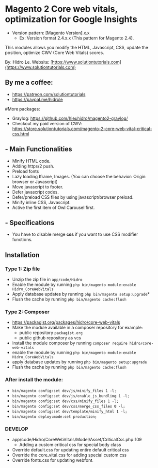 
# Magento 2 Core web vitals, optimization for Google Insights

- Version pattern: [Magento Version].x.x
  - Ex: Version format 2.4.x.x (This pattern for Magento 2.4).

This modules allows you modify the HTML, Javascript, CSS, update the position, optimize CWV (Core Web Vitals) scores.

By: Hidro Le.  Website: [https://www.solutiontutorials.com](https://www.solutiontutorials.com)

## By me a coffee:
- https://patreon.com/solutiontutorials
- https://paypal.me/hidrole 


#More packages:
- Graylog: https://github.com/hieuhidro/magento2-graylog/
- Checkout my paid version of CWV: https://store.solutiontutorials.com/magento-2-core-web-vital-critical-css.html

## - Main Functionalities
- Minify HTML code.
- Adding https/2 push.
- Preload fonts
- Lazy loading Iframe, Images. (You can choose the behavior: Origin browser or Javascript)
- Move javascript to footer.
- Defer javascript codes.
- Defer/preload CSS files by using javascript/browser preload.
- Minify inline CSS, Javascript.
- Active the first item of Owl Carousel first.

## - Specifications

- You have to disable merge **css** if you want to use CSS modifier functions.

## Installation

### Type 1: Zip file

- Unzip the zip file in `app/code/Hidro`
- Enable the module by running `php bin/magento module:enable Hidro_CoreWebVitals`
- Apply database updates by running `php bin/magento setup:upgrade`\*
- Flush the cache by running `php bin/magento cache:flush`

### Type 2: Composer

- https://packagist.org/packages/hidro/core-web-vitals
- Make the module available in a composer repository for example:
    - public repository `packagist.org`
    - public github repository as vcs
- Install the module composer by running `composer require hidro/core-web-vitals`
- enable the module by running `php bin/magento module:enable Hidro_CoreWebVitals`
- apply database updates by running `php bin/magento setup:upgrade`
- Flush the cache by running `php bin/magento cache:flush`

### After install the module:
- `bin/magento config:set dev/js/minify_files 1 -l;`
- `bin/magento config:set dev/js/enable_js_bundling 1 -l;`
- `bin/magento config:set dev/css/minify_files 1 -l;`
- `bin/magento config:set dev/css/merge_css_files 0 -l;`
- `bin/magento config:set dev/template/minify_html 1 -l;`
- `bin/magento deploy:mode:set production;`

### DEVELOP
- app/code/Hidro/CoreWebVitals/Model/Asset/CriticalCss.php:109 
  - Adding a custom critical css for special body class
- Override default.css for updating entire default critical css
- Override the core_vital.css for adding special custom css
- Override fonts.css for updating webfont.
